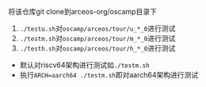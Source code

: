 将该仓库git clone到arceos-org/oscamp目录下
1. `./testu.sh`对`oscamp/arceos/tour/u_*_0`进行测试
2. `./testm.sh`对`oscamp/arceos/tour/m_*_0`进行测试
3. `./testh.sh`对`oscamp/arceos/tour/h_*_0`进行测试
- 默认对riscv64架构进行测试如`./testm.sh`
- 执行`ARCH=aarch64 ./testm.sh`即对aarch64架构进行测试
